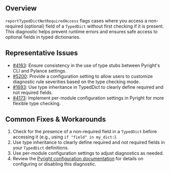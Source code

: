 ## Overview

`reportTypedDictNotRequiredAccess` flags cases where you access a non-required (optional) field of a `TypedDict` without first checking if it is present. This diagnostic helps prevent runtime errors and ensures safe access to optional fields in typed dictionaries.

## Representative Issues

-   [#4163](https://github.com/microsoft/pylance-release/issues/4163): Ensure consistency in the use of type stubs between Pyright's CLI and Pylance settings.
-   [#5200](https://github.com/microsoft/pylance-release/issues/5200): Provide a configuration setting to allow users to customize diagnostic rule severities based on the type checking mode.
-   [#1693](https://github.com/microsoft/pyright/issues/1693): Use type inheritance in TypedDict to clearly define required and not required fields.
-   [#4173](https://github.com/microsoft/pyright/issues/4173): Implement per-module configuration settings in Pyright for more flexible type checking.

## Common Fixes & Workarounds

1. Check for the presence of a non-required field in a `TypedDict` before accessing it (e.g., using `if "field" in my_dict:`).
2. Use type inheritance to clearly define required and not required fields in your `TypedDict` definitions.
3. Use per-module configuration settings to adjust diagnostics as needed.
4. Review the [Pyright configuration documentation](https://github.com/microsoft/pyright/blob/main/docs/configuration.md#reportTypedDictNotRequiredAccess) for details on configuring or disabling this diagnostic.
